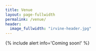 ```yaml
---
title: Venue
layout: page-fullwidth
permalink: /venue/
header:
  image_fullwidth: "irvine-header.jpg"
---
```


{% include alert info='Coming soon!' %}
